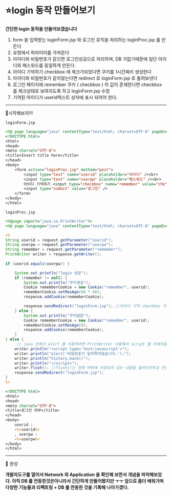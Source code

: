 # :star:login 동작 만들어보기

**간단한 login 동작을 만들어보겠습니다**

1) form 을 입력받는 loginForm.jsp 와 로그인 로직을 처리하는 loginProc.jsp 를 만든다
2) 요청에서 파라미터를 가져온다
3) 아이디와 비밀번호가 같으면 로그인성공으로 처리하며, DB 가없기때문에 일단 아이디와 패스워드를 동일하게 만든다.
4) 아이디 기억하기 checkbox 에 체크가되었다면 쿠키를 1시간짜리 생성한다
5) 아이디와 비밀번호가 같지않는다면 redirect 로 loginForm.jsp 로 돌려보낸다
6) 로그인 페이지에 remember 쿠키 ( checkbox ) 의 값이 존재한다면 checkbox 를 체크상태로 보여지도록 하고 loginForm.jsp 수정
7) 기억된 아이디가 userid텍스트 상자에 표시 되어야 한다.

***

:rocket:시작해보자!!!



 `loginForm.jsp` 

```jsp
<%@ page language="java" contentType="text/html; charset=UTF-8" pageEncoding="UTF-8"%>
<!DOCTYPE html>
<html>
<head>
<meta charset="UTF-8">
<title>Insert title here</title>
</head>
<body>
	<form action="loginProc.jsp" method="post">
		<input type="text" name="userid" placeholder="아이디" /><br> 
		<input type="text" name="userpw" placeholder="패스워드" /><br> 
		아이디 기억하기 <input type="checkbox" name="remember" value="chk" /><br> 
		<input type="submit" value="로그인" />
	</form>
</body>
</html>
```



`loginProc.jsp`

```jsp
<%@page import="java.io.PrintWriter"%>
<%@ page language="java" contentType="text/html; charset=UTF-8" pageEncoding="UTF-8"%>

<%
String userid = request.getParameter("userid");
String userpw = request.getParameter("userpw");
String remember = request.getParameter("remember");
PrintWriter writer = response.getWriter();
	
if (userid.equals(userpw)) {

	System.out.println("login 성공");
	if (remember != null) {
		System.out.println("쿠키생성");
		Cookie rememberCookie = new Cookie("remember", userid);
		rememberCookie.setMaxAge(60 * 60);
		response.addCookie(rememberCookie);

		response.sendRedirect("loginForm.jsp"); //아이디 기억 checkbox 가 체크된걸 확인하기위해
	} else {
		System.out.println("쿠키없음");
		Cookie rememberCookie = new Cookie("remember", userid);
		rememberCookie.setMaxAge(0);
		response.addCookie(rememberCookie);
	}
} else {
	 // java 단에서 alert 를 사용하려면 PrintWriter 사용해서 script 를 아래처럼 생성해 주면된다.
	writer.println("<script type='text/javascript'>");
	writer.println("alert('비밀번호가 일치하지않습니다.');");
	writer.println("history.back()");
	writer.println("</script>");
	writer.flush(); //flush()는 현재 버퍼에 저장되어 있는 내용을 클라이언트로 전송하고 버퍼를 비운다. (JSP)
	response.sendRedirect("loginForm.jsp");
}
%>

<!DOCTYPE html>
<html>
<head>
<meta charset="UTF-8">
<title>로그인 여부</title>
</head>
<body>
	userid :
	<%=userid%>
	, userpw :
	<%=userpw%>
</body>
</html>
```

***

:star2: 완성

**개발자도구를 열어서 Network 와 Application 을 확인해 보면서 개념을 파악해보았다. 아직 DB 를 연동한것은아니라서 간단하게 만들어봤지만 ㅜㅜ 앞으로 좀더 배워가며 다양한 기능들과 리팩토링  + DB 를 연동한 것을 기록해 나아가겠다.**

